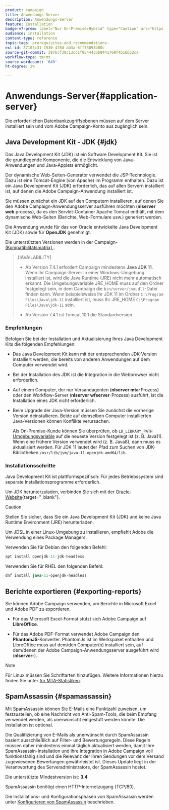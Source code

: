 ```yaml
---
product: campaign
title: Anwendungs-Server
description: Anwendungs-Server
feature: Installation
badge-v7-prem: label="Nur On-Premise/Hybrid" type="Caution" url="https://experienceleague.adobe.com/docs/campaign-classic/using/installing-campaign-classic/architecture-and-hosting-models/hosting-models-lp/hosting-models.html?lang=de" tooltip="Gilt nur für Hybrid- und On-Premise-Bereitstellungen"
audience: installation
content-type: reference
topic-tags: prerequisites-and-recommendations-
exl-id: 87103c31-1530-4f8d-ab3a-6ff73093b80c
source-git-commit: 387bcf39c13cc1f9544433b9441769f4b16b52ca
workflow-type: tm+mt
source-wordcount: '649'
ht-degree: 2%

---
```


# Anwendungs-Server{#application-server}

Die erforderlichen Datenbankzugriffsebenen müssen auf dem Server installiert sein und vom Adobe Campaign-Konto aus zugänglich sein.

## Java Development Kit - JDK {#jdk}

Das Java Development Kit (JDK) ist ein Software Development Kit. Sie ist die grundlegende Komponente, die die Entwicklung von Java-Anwendungen und Java-Applets ermöglicht.

Der dynamische Web-Seiten-Generator verwendet die JSP-Technologie. Dazu ist eine Tomcat-Engine (von Apache) im Programm enthalten. Dazu ist ein Java Development Kit (JDK) erforderlich, das auf allen Servern installiert ist, auf denen die Adobe Campaign-Anwendung installiert ist.

Sie müssen zunächst ein JDK auf den Computern installieren, auf denen Sie den Adobe Campaign-Anwendungsserver ausführen möchten (**nlserver web** process), da es den Servlet-Container Apache Tomcat enthält, mit dem dynamische Web-Seiten (Berichte, Web-Formulare usw.) generiert werden.

Die Anwendung wurde für das von Oracle entwickelte Java Development Kit (JDK) sowie für **OpenJDK** genehmigt.

Die unterstützten Versionen werden in der Campaign-[ (Kompatibilitätsmatrix) ](../../rn/using/compatibility-matrix.md).


>[!AVAILABILITY]
>
>* Ab Version 7.4.1 erfordert Campaign mindestens **Java JDK 11**. Wenn Ihr Campaign-Server in einer Windows-Umgebung installiert ist, wird die Java Runtime (JRE) nicht mehr automatisch erkannt. Die Umgebungsvariable JRE_HOME muss auf den Ordner festgelegt sein, in dem Campaign die `bin/server/jvm.dll`-Datei finden kann. Wenn beispielsweise Ihr JDK 11 im Ordner `C:\Program Files\Java\jdk-11` installiert ist, muss Ihr JRE_HOME `C:\Program Files\Java\jdk-11` sein.
>
>* Ab Version 7.4.1 ist Tomcat 10.1 die Standardversion.
>

### Empfehlungen

Befolgen Sie bei der Installation und Aktualisierung Ihres Java Development Kits die folgenden Empfehlungen:

* Das Java Development Kit kann mit der entsprechenden JDK-Version installiert werden, die bereits von anderen Anwendungen auf dem Computer verwendet wird.

* Bei der Installation des JDK ist die Integration in die Webbrowser nicht erforderlich.

* Auf einem Computer, der nur Versandagenten (**nlserver mta**-Prozess) oder den Workflow-Server (**nlserver wfserver**-Prozess) ausführt, ist die Installation eines JDK nicht erforderlich.

* Beim Upgrade der Java-Version müssen Sie zunächst die vorherige Version deinstallieren. Beide auf demselben Computer installierten Java-Versionen können Konflikte verursachen.

  Als On-Premise-Kunde können Sie überprüfen, ob `LD_LIBRARY_PATH` [Umgebungsvariable](installing-packages-with-linux.md#environment-variables) auf die neueste Version festgelegt ist (z. B. Java11). Wenn eine frühere Version verwendet wird (z. B. Java8), dann muss es aktualisiert werden. Für JDK 11 lautet der Pfad zum Suchen von JDK-Bibliotheken `/usr/lib/jvm/java-11-openjdk-amd64/lib`.


### Installationsschritte

Java Development Kit ist plattformspezifisch: Für jedes Betriebssystem sind separate Installationsprogramme erforderlich.

Um JDK herunterzuladen, verbinden Sie sich mit der [Oracle-Website](https://www.oracle.com/technetwork/java/javase/downloads/index.html){target="_blank"}.

>[!CAUTION]
>
> Stellen Sie sicher, dass Sie ein Java Development Kit (JDK) und keine Java Runtime Environment (JRE) herunterladen.


Um JDSL in einer Linux-Umgebung zu installieren, empfiehlt Adobe die Verwendung eines Package Managers.

Verwenden Sie für Debian den folgenden Befehl:

```sql
apt install openjdk-11-jdk-headless
```

Verwenden Sie für RHEL den folgenden Befehl:

```sql
dnf install java-11-openjdk-headless
```



## Berichte exportieren {#exporting-reports}

Sie können Adobe Campaign verwenden, um Berichte in Microsoft Excel und Adobe PDF zu exportieren.

* Für das Microsoft Excel-Format stützt sich Adobe Campaign auf **LibreOffice**.

* Für das Adobe PDF-Format verwendet Adobe Campaign den **PhantomJS**-Konverter. PhantomJs ist im Werkspaket enthalten und LibreOffice muss auf dem/den Computer(n) installiert sein, auf dem/denen der Adobe Campaign-Anwendungsserver ausgeführt wird (**nlserver-**).

>[!NOTE]
>
>Für Linux müssen Sie Schriftarten hinzufügen. Weitere Informationen hierzu finden Sie unter [ für MTA-Statistiken](../../installation/using/prerequisites-of-campaign-installation-in-linux.md#fonts-for-mta-statistics).

## SpamAssassin {#spamassassin}

Mit SpamAssassin können Sie E-Mails eine Punktzahl zuweisen, um festzustellen, ob eine Nachricht von Anti-Spam-Tools, die beim Empfang verwendet werden, als unerwünscht eingestuft werden könnte. Die Installation ist optional.

Die Qualifizierung von E-Mails als unerwünscht durch SpamAssassin basiert ausschließlich auf Filter- und Bewertungsregeln. Diese Regeln müssen daher mindestens einmal täglich aktualisiert werden, damit Ihre SpamAssassin-Installation und ihre Integration in Adobe Campaign voll funktionsfähig sind und die Relevanz der Ihren Sendungen vor dem Versand zugewiesenen Bewertungen gewährleistet ist. Dieses Update liegt in der Verantwortung des Serveradministrators, der SpamAssassin hostet.

Die unterstützte Mindestversion ist: **3.4**

SpamAssassin benötigt einen HTTP-Internetzugang (TCP/80).

Die Installations- und Konfigurationsphasen von SpamAssassin werden unter [Konfigurieren von SpamAssassin](../../installation/using/configuring-spamassassin.md) beschrieben.
